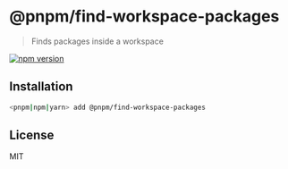 # @pnpm/find-workspace-packages

> Finds packages inside a workspace

[![npm version](https://img.shields.io/npm/v/@pnpm/find-workspace-packages.svg)](https://www.npmjs.com/package/@pnpm/find-workspace-packages)

## Installation

```sh
<pnpm|npm|yarn> add @pnpm/find-workspace-packages
```

## License

MIT
